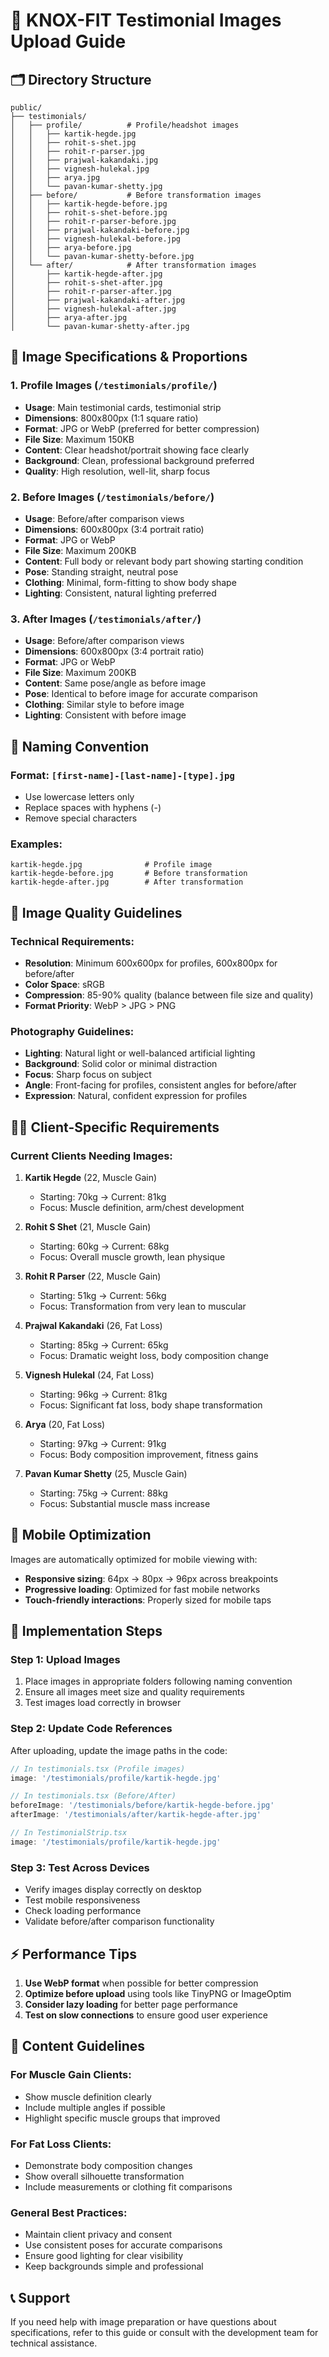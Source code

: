 # 📸 **KNOX-FIT Testimonial Images Upload Guide**

## 🗂️ **Directory Structure**

```
public/
├── testimonials/
│   ├── profile/          # Profile/headshot images
│   │   ├── kartik-hegde.jpg
│   │   ├── rohit-s-shet.jpg
│   │   ├── rohit-r-parser.jpg
│   │   ├── prajwal-kakandaki.jpg
│   │   ├── vignesh-hulekal.jpg
│   │   ├── arya.jpg
│   │   └── pavan-kumar-shetty.jpg
│   ├── before/           # Before transformation images
│   │   ├── kartik-hegde-before.jpg
│   │   ├── rohit-s-shet-before.jpg
│   │   ├── rohit-r-parser-before.jpg
│   │   ├── prajwal-kakandaki-before.jpg
│   │   ├── vignesh-hulekal-before.jpg
│   │   ├── arya-before.jpg
│   │   └── pavan-kumar-shetty-before.jpg
│   └── after/            # After transformation images
│       ├── kartik-hegde-after.jpg
│       ├── rohit-s-shet-after.jpg
│       ├── rohit-r-parser-after.jpg
│       ├── prajwal-kakandaki-after.jpg
│       ├── vignesh-hulekal-after.jpg
│       ├── arya-after.jpg
│       └── pavan-kumar-shetty-after.jpg
```

## 🎯 **Image Specifications & Proportions**

### **1. Profile Images (`/testimonials/profile/`)**
- **Usage**: Main testimonial cards, testimonial strip
- **Dimensions**: 800x800px (1:1 square ratio)
- **Format**: JPG or WebP (preferred for better compression)
- **File Size**: Maximum 150KB
- **Content**: Clear headshot/portrait showing face clearly
- **Background**: Clean, professional background preferred
- **Quality**: High resolution, well-lit, sharp focus

### **2. Before Images (`/testimonials/before/`)**
- **Usage**: Before/after comparison views
- **Dimensions**: 600x800px (3:4 portrait ratio)
- **Format**: JPG or WebP
- **File Size**: Maximum 200KB
- **Content**: Full body or relevant body part showing starting condition
- **Pose**: Standing straight, neutral pose
- **Clothing**: Minimal, form-fitting to show body shape
- **Lighting**: Consistent, natural lighting preferred

### **3. After Images (`/testimonials/after/`)**
- **Usage**: Before/after comparison views
- **Dimensions**: 600x800px (3:4 portrait ratio)
- **Format**: JPG or WebP
- **File Size**: Maximum 200KB
- **Content**: Same pose/angle as before image
- **Pose**: Identical to before image for accurate comparison
- **Clothing**: Similar style to before image
- **Lighting**: Consistent with before image

## 📝 **Naming Convention**

### **Format**: `[first-name]-[last-name]-[type].jpg`
- Use lowercase letters only
- Replace spaces with hyphens (-)
- Remove special characters

### **Examples**:
```
kartik-hegde.jpg              # Profile image
kartik-hegde-before.jpg       # Before transformation
kartik-hegde-after.jpg        # After transformation
```

## 🎨 **Image Quality Guidelines**

### **Technical Requirements**:
- **Resolution**: Minimum 600x600px for profiles, 600x800px for before/after
- **Color Space**: sRGB
- **Compression**: 85-90% quality (balance between file size and quality)
- **Format Priority**: WebP > JPG > PNG

### **Photography Guidelines**:
- **Lighting**: Natural light or well-balanced artificial lighting
- **Background**: Solid color or minimal distraction
- **Focus**: Sharp focus on subject
- **Angle**: Front-facing for profiles, consistent angles for before/after
- **Expression**: Natural, confident expression for profiles

## 🏃‍♂️ **Client-Specific Requirements**

### **Current Clients Needing Images**:

1. **Kartik Hegde** (22, Muscle Gain)
   - Starting: 70kg → Current: 81kg
   - Focus: Muscle definition, arm/chest development

2. **Rohit S Shet** (21, Muscle Gain)
   - Starting: 60kg → Current: 68kg
   - Focus: Overall muscle growth, lean physique

3. **Rohit R Parser** (22, Muscle Gain)
   - Starting: 51kg → Current: 56kg
   - Focus: Transformation from very lean to muscular

4. **Prajwal Kakandaki** (26, Fat Loss)
   - Starting: 85kg → Current: 65kg
   - Focus: Dramatic weight loss, body composition change

5. **Vignesh Hulekal** (24, Fat Loss)
   - Starting: 96kg → Current: 81kg
   - Focus: Significant fat loss, body shape transformation

6. **Arya** (20, Fat Loss)
   - Starting: 97kg → Current: 91kg
   - Focus: Body composition improvement, fitness gains

7. **Pavan Kumar Shetty** (25, Muscle Gain)
   - Starting: 75kg → Current: 88kg
   - Focus: Substantial muscle mass increase

## 📱 **Mobile Optimization**

Images are automatically optimized for mobile viewing with:
- **Responsive sizing**: 64px → 80px → 96px across breakpoints
- **Progressive loading**: Optimized for fast mobile networks
- **Touch-friendly interactions**: Properly sized for mobile taps

## 🔧 **Implementation Steps**

### **Step 1: Upload Images**
1. Place images in appropriate folders following naming convention
2. Ensure all images meet size and quality requirements
3. Test images load correctly in browser

### **Step 2: Update Code References**
After uploading, update the image paths in the code:

```javascript
// In testimonials.tsx (Profile images)
image: '/testimonials/profile/kartik-hegde.jpg'

// In testimonials.tsx (Before/After)
beforeImage: '/testimonials/before/kartik-hegde-before.jpg'
afterImage: '/testimonials/after/kartik-hegde-after.jpg'

// In TestimonialStrip.tsx
image: '/testimonials/profile/kartik-hegde.jpg'
```

### **Step 3: Test Across Devices**
- Verify images display correctly on desktop
- Test mobile responsiveness
- Check loading performance
- Validate before/after comparison functionality

## ⚡ **Performance Tips**

1. **Use WebP format** when possible for better compression
2. **Optimize before upload** using tools like TinyPNG or ImageOptim
3. **Consider lazy loading** for better page performance
4. **Test on slow connections** to ensure good user experience

## 🎯 **Content Guidelines**

### **For Muscle Gain Clients**:
- Show muscle definition clearly
- Include multiple angles if possible
- Highlight specific muscle groups that improved

### **For Fat Loss Clients**:
- Demonstrate body composition changes
- Show overall silhouette transformation
- Include measurements or clothing fit comparisons

### **General Best Practices**:
- Maintain client privacy and consent
- Use consistent poses for accurate comparisons
- Ensure good lighting for clear visibility
- Keep backgrounds simple and professional

## 📞 **Support**

If you need help with image preparation or have questions about specifications, refer to this guide or consult with the development team for technical assistance.